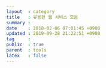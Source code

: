 ```yaml
---
layout  : category
title   : 유용한 웹 서비스 모음
summary : 
date    : 2018-02-06 07:01:45 +0900
updated : 2019-09-28 21:22:51 +0900
tag     : 
public  : true
parent  : tools
latex   : false
---
```


